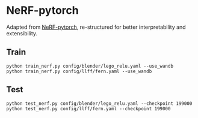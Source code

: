 # NeRF-pytorch

Adapted from [NeRF-pytorch](https://github.com/yenchenlin/nerf-pytorch), re-structured for better interpretability and extensibility.


## Train

```shell script
python train_nerf.py config/blender/lego_relu.yaml --use_wandb
python train_nerf.py config/llff/fern.yaml --use_wandb
```

## Test

```shell script
python test_nerf.py config/blender/lego_relu.yaml --checkpoint 199000
python test_nerf.py config/llff/fern.yaml --checkpoint 199000
```